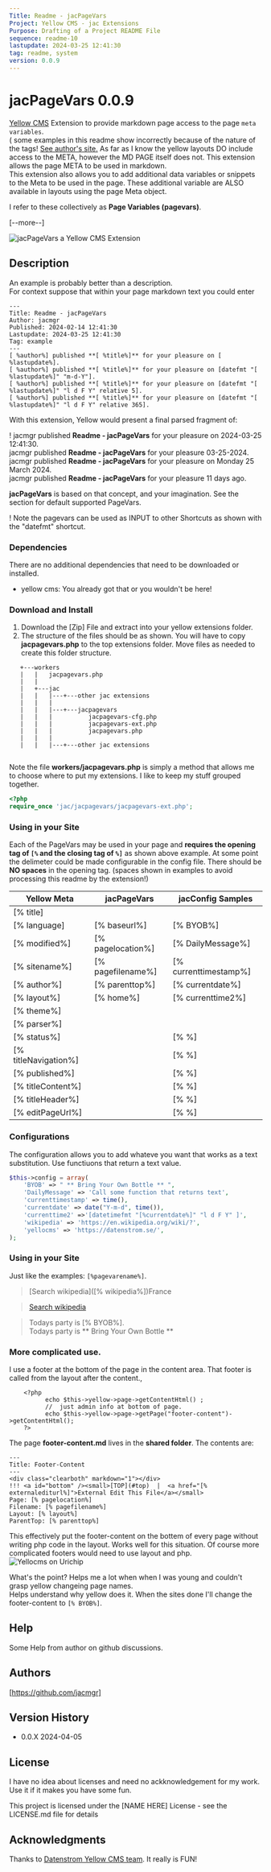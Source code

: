 ```yaml
---
Title: Readme - jacPageVars 
Project: Yellow CMS - jac Extensions
Purpose: Drafting of a Project README File 
sequence: readme-10
lastupdate: 2024-03-25 12:41:30
tag: readme, system
version: 0.0.9
---
```


[Yellow CMS]: https://datenstrom.se/yellow/

# jacPageVars 0.0.9

[Yellow CMS] Extension to provide markdown page access to the page `meta variables`.  
( some examples in this readme show incorrectly because of the nature of the tags!  [See author's site.](https://urichip.com/sites/devdocs/extensions)
As far as I know the yellow layouts DO include access to the META, however the MD PAGE itself does not.
This extension allows the page META to be used in markdown.   
This extension also allows you to add additional data variables or snippets to the Meta to be used in the page.
These additional variable are ALSO available in layouts using the page Meta object.
   
I refer to these collectively as **Page Variables (pagevars)**.

[--more--]

![jacPageVars a Yellow CMS Extension](images/screenshot-jacpagevars.jpg)

## Description

An example is probably better than a description.  
For context suppose that within your page markdown text you could enter 

~~~
---
Title: Readme - jacPageVars    
Author: jacmgr   
Published: 2024-02-14 12:41:30   
Lastupdate: 2024-03-25 12:41:30   
Tag: example   
---   
[ %author%] published **[ %title%]** for your pleasure on [ %lastupdate%].   
[ %author%] published **[ %title%]** for your pleasure on [datefmt "[ %lastupdate%]" "m-d-Y"].  
[ %author%] published **[ %title%]** for your pleasure on [datefmt "[ %lastupdate%]" "l d F Y" relative 5].   
[ %author%] published **[ %title%]** for your pleasure on [datefmt "[ %lastupdate%]" "l d F Y" relative 365].      
~~~


With this extension, Yellow would present a final parsed fragment of:

! jacmgr published **Readme - jacPageVars** for your pleasure on 2024-03-25 12:41:30.   
jacmgr published **Readme - jacPageVars** for your pleasure 03-25-2024.   
jacmgr published **Readme - jacPageVars** for your pleasure on Monday 25 March 2024.   
jacmgr published **Readme - jacPageVars** for your pleasure 11 days ago.   


**jacPageVars** is based on that concept, and your imagination. 
See the section for default supported PageVars.

! Note the pagevars can be used as INPUT to other Shortcuts as shown with the "datefmt" shortcut.

### Dependencies
There are no additional dependencies that need to be downloaded or installed.   
- yellow cms: You already got that or you wouldn't be here!

### Download and Install

1. Download the [Zip] File and extract into your yellow extensions folder.
2. The structure of the files should be as shown. You will have to copy **jacpagevars.php** to the top extensions folder. 
Move files as needed to create this folder structure.

```
   +---workers
   |   |   jacpagevars.php
   |   |      
   |   +---jac
   |   |   |---+---other jac extensions
   |   |   |       
   |   |   |---+---jacpagevars
   |   |   |          jacpagevars-cfg.php
   |   |   |          jacpagevars-ext.php
   |   |   |          jacpagevars.php
   |   |   |       
   |   |   |---+---other jac extensions
   
```

Note the file **workers/jacpagevars.php** is simply a method that allows me to choose where to put my extensions. 
I like to keep my stuff grouped together.

```php
<?php
require_once 'jac/jacpagevars/jacpagevars-ext.php';
```

### Using in your Site

Each of the PageVars may be used in your page and **requires the opening tag of `[%` and the closing tag of `%]`** as shown above example. 
At some point the delimeter could be made configurable in the config file.
There should be **NO spaces** in the opening tag. (spaces shown in examples to avoid processing this readme by the extension!)

| Yellow Meta      | jacPageVars  |   jacConfig Samples    |
| ------------------ | -------------------------- | ----------------------- |
|    [% title]    |
|    [% language]    |[% baseurl%]     | [% BYOB%]  |
|    [% modified%]    |	[% pagelocation%]    |  [% DailyMessage%] |
|    [% sitename%]    |[% pagefilename%]    |  [% currenttimestamp%] |
|    [% author%]    |[% parenttop%]    |  [% currentdate%] |
|    [% layout%]    |[% home%]    |  [% currenttime2%] |
|    [% theme%]    |   |   |[% wikipedia%]
|    [% parser%]    |   |   |[% yellocms%]
|    [% status%]    |   |  [% %] |
|    [% titleNavigation%]    |   |  [% %] |
|    [% published%]    |   |  [% %] |
|    [% titleContent%]    |   |  [% %] |
|    [% titleHeader%]    |   |  [% %] |
|    [% editPageUrl%]    |   |  [% %] |


### Configurations

The configuration allows you to add whateve you want that works as a text substitution. Use functiuons that return a text value.

```php
$this->config = array(
	'BYOB' => " ** Bring Your Own Bottle ** ",
	'DailyMessage' => 'Call some function that returns text',
	'currenttimestamp' => time(),
	'currentdate' => date("Y-m-d", time()),
	'currenttime2' =>'[datetimefmt "[%currentdate%]" "l d F Y" ]',
	'wikipedia' => 'https://en.wikipedia.org/wiki/?',
	'yellocms' => 'https://datenstrom.se/',
);
```

### Using in your Site

Just like the examples:  `[%pagevarename%]`.

> [Search wikipedia]([% wikipedia%])France

> [Search wikipedia](https://en.wikipedia.org/wiki/?France)

> Todays party is [% BYOB%].   
> Todays party is ** Bring Your Own Bottle **

### More complicated use.

I use a footer at the bottom of the page in the content area. That footer is called from the layout after the content.,

```
	<?php 
	      echo $this->yellow->page->getContentHtml() ;
	      //  just admin info at bottom of page.
		  echo $this->yellow->page->getPage("footer-content")->getContentHtml();
	?>
```

The page **footer-content.md** lives in the **shared folder**.  The contents are:

```
---
Title: Footer-Content
---
<div class="clearboth" markdown="1"></div>
!!! <a id="bottom" /><small>[TOP](#top)  |  <a href="[% externalediturl%]">External Edit This File</a></small>   
Page: [% pagelocation%]   
Filename: [% pagefilename%]  
Layout: [% layout%]   
ParentTop: [% parenttop%]
```

This effectively put the footer-content on the bottem of every page without writing php code in the layout. Works well for this situation. Of course more complicated footers would need to use layout and php.
![Yellocms on Urichip](images/footer.png)

What's the point?  Helps me a lot when when I was young and couldn't grasp yellow changeing page names.  
Helps understand why yellow does it.  When the sites done I'll change the footer-content to `[% BYOB%]`.  


## Help

Some Help from author on github discussions. 

## Authors

[https://github.com/jacmgr]


## Version History

* 0.0.X 2024-04-05

## License

I have no idea about licenses and need no ackknowledgement for my work. Use it if it makes you have some fun.

This project is licensed under the [NAME HERE] License - see the LICENSE.md file for details

## Acknowledgments

Thanks to [Datenstrom Yellow CMS team](https://datenstrom.se/yellow/).  It really is FUN!
